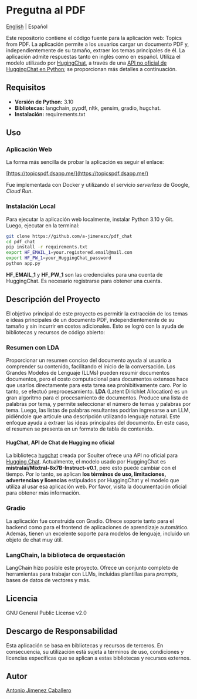 # Pregutna al PDF

[English](README.md) | Español

Este repositorio contiene el código fuente para la aplicación web: Topics from PDF. La aplicación permite a los usuarios cargar un documento PDF y, independientemente de su tamaño, extraer los temas principales de él. La aplicación admite respuestas tanto en inglés como en español. Utiliza el modelo utilizado por [HugingChat](https://huggingface.co/chat/), a través de una [API no oficial de HuggingChat en Python](https://github.com/Soulter/hugging-chat-api); se proporcionan más detalles a continuación.

## Requisitos

* **Versión de Python:** 3.10
* **Bibliotecas:** langchain, pypdf, nltk, gensim, gradio, hugchat.
* **Instalación:** requirements.txt

## Uso

### Aplicación Web
La forma más sencilla de probar la aplicación es seguir el enlace:

[https://topicspdf.dsapp.me/](https://topicspdf.dsapp.me/)

Fue implementada con Docker y utilizando el servicio *serverless* de Google, *Cloud Run*.

### Instalación Local
Para ejecutar la aplicación web localmente, instalar Python 3.10 y Git. Luego, ejecutar en la terminal:

```bash
git clone https://github.com/a-jimenezc/pdf_chat
cd pdf_chat
pip install -r requirements.txt
export HF_EMAIL_1=your.registered.email@mail.com
export HF_PW_1=your_HuggingChat_password
python app.py
```
**HF_EMAIL_1** y **HF_PW_1** son las credenciales para una cuenta de HuggingChat. Es necesario registrarse para obtener una cuenta.

## Descripción del Proyecto

El objetivo principal de este proyecto es permitir la extracción de los temas e ideas principales de un documento PDF, independientemente de su tamaño y sin incurrir en costos adicionales. Esto se logró con la ayuda de bibliotecas y recursos de código abierto:

### Resumen con LDA
Proporcionar un resumen conciso del documento ayuda al usuario a comprender su contenido, facilitando el inicio de la conversación. Los Grandes Modelos de Lenguaje (LLMs) pueden resumir documentos documentos, pero el costo computacional para documentos extensos hace que usarlos directamente para esta tarea sea prohibitivamente caro. Por lo tanto, se efectuó preprocesamiento. **LDA** (Latent Dirichlet Allocation) es un gran algoritmo para el procesamiento de documentos. Produce una lista de palabras por tema, y permite seleccionar el número de temas y palabras por tema. Luego, las listas de palabras resultantes podrían ingresarse a un LLM, pidiéndole que articule una descripción utilizando lenguaje natural. Este enfoque ayuda a extraer las ideas principales del documento. En este caso, el resumen se presenta en un formato de tabla de contenido.

#### HugChat, API de Chat de Hugging no oficial
La biblioteca [hugchat](https://github.com/Soulter/hugging-chat-api) creada por Soulter ofrece una API no oficial para [Hugging Chat](https://huggingface.co/chat/). Actualmente, el modelo usado por HuggingChat es **mistralai/Mixtral-8x7B-Instruct-v0.1**, pero esto puede cambiar con el tiempo. Por lo tanto, se aplican **los términos de uso, limitaciones, advertencias y licencias** estipulados por HuggingChat y el modelo que utiliza al usar esa aplicación web. Por favor, visita la documentación oficial para obtener más información.

### Gradio
La aplicación fue construida con Gradio. Ofrece soporte tanto para el backend como para el frontend de aplicaciones de aprendizaje automático. Además, tienen un excelente soporte para modelos de lenguaje, incluido un objeto de chat muy útil.

### LangChain, la biblioteca de orquestación
LangChain hizo posible este proyecto. Ofrece un conjunto completo de herramientas para trabajar con LLMs, incluidas plantillas para *prompts*, bases de datos de vectores y más.

## Licencia
GNU General Public License v2.0

## Descargo de Responsabilidad
Esta aplicación se basa en bibliotecas y recursos de terceros. En consecuencia, su utilización está sujeta a términos de uso, condiciones y licencias específicas que se aplican a estas bibliotecas y recursos externos.

## Autor
[Antonio Jimenez Caballero](https://www.linkedin.com/in/antonio-jimnzc/)
